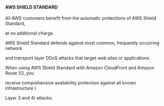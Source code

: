 #### AWS SHIELD STANDARD


All AWS customers benefit from the automatic protections of AWS Shield Standard,

at no additional charge.


AWS Shield Standard defends against most common, frequently occurring network

and transport layer DDoS attacks that target web sites or applications.


When using AWS Shield Standard with Amazon CloudFront and Amazon Route 53, you

receive comprehensive availability protection against all known infrastructure (

Layer 3 and 4) attacks.

